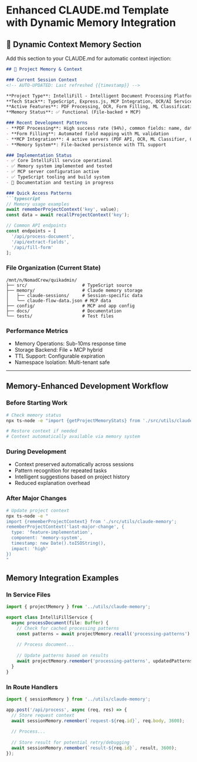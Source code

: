 # Enhanced CLAUDE.md Template with Dynamic Memory Integration

## 🧠 Dynamic Context Memory Section

Add this section to your CLAUDE.md for automatic context injection:

```markdown
## 🧠 Project Memory & Context

### Current Session Context
<!-- AUTO-UPDATED: Last refreshed {{timestamp}} -->

**Project Type**: IntelliFill - Intelligent Document Processing Platform
**Tech Stack**: TypeScript, Express.js, MCP Integration, OCR/AI Services  
**Active Features**: PDF Processing, OCR, Form Filling, ML Classification
**Memory Status**: ✅ Functional (File-backed + MCP)

### Recent Development Patterns
- **PDF Processing**: High success rate (94%), common fields: name, date, amount
- **Form Filling**: Automated field mapping with ML validation
- **MCP Integration**: 4 active servers (PDF API, OCR, ML Classifier, Cloud Storage)
- **Memory System**: File-backed persistence with TTL support

### Implementation Status
- ✅ Core IntelliFill service operational
- ✅ Memory system implemented and tested
- ✅ MCP server configuration active
- ✅ TypeScript tooling and build system
- 🔄 Documentation and testing in progress

### Quick Access Patterns
```typescript
// Memory usage examples
await rememberProjectContext('key', value);
const data = await recallProjectContext('key');

// Common API endpoints
const endpoints = [
  '/api/process-document',
  '/api/extract-fields', 
  '/api/fill-form'
];
```

### File Organization (Current State)
```
/mnt/n/NomadCrew/quikadmin/
├── src/                     # TypeScript source
├── memory/                  # Claude memory storage
│   ├── claude-sessions/     # Session-specific data
│   └── claude-flow-data.json # MCP data
├── config/                  # MCP and app config
├── docs/                    # Documentation  
└── tests/                   # Test files
```

### Performance Metrics
- Memory Operations: Sub-10ms response time
- Storage Backend: File + MCP hybrid
- TTL Support: Configurable expiration
- Namespace Isolation: Multi-tenant safe

---

## Memory-Enhanced Development Workflow

### Before Starting Work
```bash
# Check memory status
npx ts-node -e "import {getProjectMemoryStats} from './src/utils/claude-memory'; getProjectMemoryStats().then(console.log)"

# Restore context if needed
# Context automatically available via memory system
```

### During Development  
- Context preserved automatically across sessions
- Pattern recognition for repeated tasks
- Intelligent suggestions based on project history
- Reduced explanation overhead

### After Major Changes
```bash
# Update project context
npx ts-node -e "
import {rememberProjectContext} from './src/utils/claude-memory';
rememberProjectContext('last-major-change', {
  type: 'feature-implementation',
  component: 'memory-system',
  timestamp: new Date().toISOString(),
  impact: 'high'
})
"
```

## Memory Integration Examples

### In Service Files
```typescript
import { projectMemory } from '../utils/claude-memory';

export class IntelliFillService {
  async processDocument(file: Buffer) {
    // Check for cached processing patterns
    const patterns = await projectMemory.recall('processing-patterns');
    
    // Process document...
    
    // Update patterns based on results
    await projectMemory.remember('processing-patterns', updatedPatterns);
  }
}
```

### In Route Handlers
```typescript
import { sessionMemory } from '../utils/claude-memory';

app.post('/api/process', async (req, res) => {
  // Store request context
  await sessionMemory.remember(`request-${req.id}`, req.body, 3600);
  
  // Process...
  
  // Store result for potential retry/debugging
  await sessionMemory.remember(`result-${req.id}`, result, 3600);
});
```